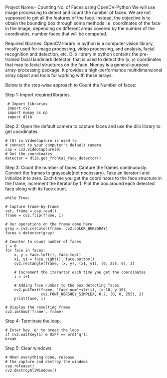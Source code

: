 Project Name:- Counting No. of Faces using OpenCV-Python
We will use image processing to detect and count the number of faces. We are not supposed to get all the features of the face. Instead, the objective is to obtain the bounding box through some methods i.e. coordinates of the face in the image, depending on different areas covered by the number of the coordinates, number faces that will be computed.

Required libraries:
OpenCV library in python is a computer vision library, mostly used for image processing, video processing, and analysis, facial recognition and detection, etc.
Dlib library in python contains the pre-trained facial landmark detector, that is used to detect the (x, y) coordinates that map to facial structures on the face.
Numpy is a general-purpose array-processing package. It provides a high-performance multidimensional array object and tools for working with these arrays.

Below is the step-wise approach to Count the Number of faces:

Step 1: Import required libraries. 

     # Import libraries 
     import cv2 
     import numpy as np 
     import dlib

Step 2: Open the default camera to capture faces and use the dlib library to get coordinates.

    # (0) in VideoCapture is used to 
    # connect to your computer's default camera 
    cap = cv2.VideoCapture(0) 
    # Get the coordinates 
    detector = dlib.get_frontal_face_detector() 

Step 3: Count the number of faces.
Capture the frames continuously.
Convert the frames to grayscale(not necessary).
Take an iterator i and initialize it to zero.
Each time you get the coordinates to the face structure in the frame, increment the iterator by 1.
Plot the box around each detected face along with its face count.


    while True: 

    # Capture frame-by-frame 
    ret, frame = cap.read() 
    frame = cv2.flip(frame, 1) 
    
    # Our operations on the frame come here 
    gray = cv2.cvtColor(frame, cv2.COLOR_BGR2GRAY) 
    faces = detector(gray) 
  
    # Counter to count number of faces 
    i = 0
    for face in faces: 
        x, y = face.left(), face.top() 
        x1, y1 = face.right(), face.bottom() 
        cv2.rectangle(frame, (x, y), (x1, y1), (0, 255, 0), 2) 
  
        # Increment the iterartor each time you get the coordinates 
        i = i+1
  
        # Adding face number to the box detecting faces 
        cv2.putText(frame, 'face num'+str(i), (x-10, y-10), 
                    cv2.FONT_HERSHEY_SIMPLEX, 0.7, (0, 0, 255), 2) 
        print(face, i) 
  
    # Display the resulting frame 
    cv2.imshow('frame', frame) 
Step 4: Terminate the loop.

    # Enter key 'q' to break the loop 
    if cv2.waitKey(1) & 0xFF == ord('q'): 
    break
    
Step 5: Clear windows.

    # When everything done, release 
    # the capture and destroy the windows 
    cap.release() 
    cv2.destroyAllWindows() 

